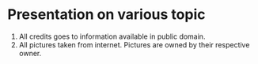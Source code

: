 # Presentation on various topic

  1.  All credits goes to information available in public domain.
  1.  All pictures taken from internet. Pictures are owned by their respective owner.
